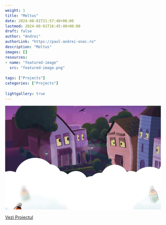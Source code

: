 ```yaml
---
weight: 1
title: "Meltus"
date: 2024-08-01T21:57:40+08:00
lastmod: 2024-08-01T16:45:40+08:00
draft: false
author: "Andrei"
authorLink: "https://paul-andrei-onac.ro"
description: "Meltus"
images: []
resources:
- name: "featured-image"
  src: "featured-image.png"

tags: ["Projects"]
categories: ["Projects"]

lightgallery: true
---
```


![Meltus](./image.png)

[Vezi Proiectul](https://meltus.ro/)
